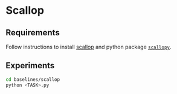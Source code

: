 # Scallop

## Requirements
Follow instructions to install [scallop](https://github.com/scallop-lang/scallop/blob/master/readme.md) and python package [`scallopy`](https://github.com/scallop-lang/scallop/blob/master/etc/scallopy/readme.md).

## Experiments
```bash
cd baselines/scallop
python <TASK>.py
```
